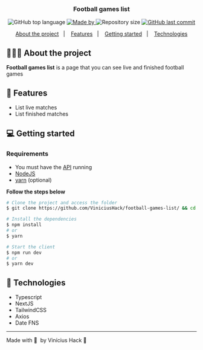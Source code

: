 <h3 align="center">
  Football games list
</h3>

<p align="center">
  <img alt="GitHub top language" src="https://img.shields.io/github/languages/top/ViniciusHack/football-games-list">

  <a href="https://www.linkedin.com/in/ViniciusHack/">
    <img alt="Made by" src="https://img.shields.io/badge/made%20by-Vinícius%20Hack-gree">
  </a>
  
  <img alt="Repository size" src="https://img.shields.io/github/repo-size/ViniciusHack/football-games-list">
  
  <a href="https://github.com/ViniciusHack/football-games-list/commits/master">
    <img alt="GitHub last commit" src="https://img.shields.io/github/last-commit/ViniciusHack/football-games-list">
  </a>
</p>

<p align="center">
  <a href="#-about-the-project">About the project</a>&nbsp;&nbsp;&nbsp;|&nbsp;&nbsp;&nbsp;
  <a href="#-features">Features</a>&nbsp;&nbsp;&nbsp;|&nbsp;&nbsp;&nbsp;
  <a href="#-getting-started">Getting started</a>&nbsp;&nbsp;&nbsp;|&nbsp;&nbsp;&nbsp;
  <a href="#-technologies">Technologies</a>
</p>


## 👨🏻‍💻 About the project
**Football games list** is a page that you can see live and finished football games

## 🔨 Features
- List live matches
- List finished matches

##  💻 Getting started
### Requirements
- You must have the <a href="https://github.com/ViniciusHack/football-api">API</a> running
- <a href="https://nodejs.org/en/">NodeJS</a>
- <a href="https://classic.yarnpkg.com/lang/en/docs/install/">yarn</a> (optional)

**Follow the steps below**
```bash
# Clone the project and access the folder
$ git clone https://github.com/ViniciusHack/football-games-list/ && cd football-games-list

# Install the dependencies
$ npm install
# or
$ yarn

# Start the client
$ npm run dev
# or
$ yarn dev
```

## 🔧 Technologies
- Typescript
- NextJS
- TailwindCSS
- Axios
- Date FNS
---

Made with 💜 &nbsp;by Vinícius Hack 👋 &nbsp;
